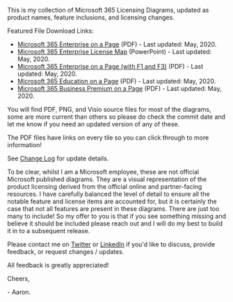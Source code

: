 This is my collection of Microsoft 365 Licensing Diagrams, updated as product names, feature inclusions, and licensing changes.

Featured File Download Links:
* [Microsoft 365 Enterprise on a Page](https://github.com/AaronDinnage/Licensing/raw/master/Microsoft%20365%20Enterprise%20on%20a%20Page.pdf) (PDF) - Last updated: May, 2020.
* [Microsoft 365 Enterprise License Map](https://github.com/AaronDinnage/Licensing/raw/master/Microsoft%20365%20Enterprise%20License%20Map.pptx) (PowerPoint) - Last updated: May, 2020.
* [Microsoft 365 Enterprise on a Page (with F1 and F3)](https://github.com/AaronDinnage/Licensing/raw/master/Microsoft%20365%20Enterprise%20on%20a%20Page%20-%20With%20F1%20and%20F3.pdf) (PDF) - Last updated: May, 2020.
* [Microsoft 365 Education on a Page](https://github.com/AaronDinnage/Licensing/raw/master/Microsoft%20365%20Education%20on%20a%20Page.pdf) (PDF) - Last updated: May, 2020.
* [Microsoft 365 Business Premium on a Page](https://github.com/AaronDinnage/Licensing/raw/master/Microsoft%20365%20Business%20on%20a%20Page.pdf) (PDF) - Last updated: May, 2020.

You will find PDF, PNG, and Visio source files for most of the diagrams, some are more current than others so please do check the commit date and let me know if you need an updated version of any of these.

The PDF files have links on every tile so you can click through to more information!

See [Change Log](https://github.com/AaronDinnage/Licensing/blob/master/Change%20Log.md) for update details.

To be clear, whilst I am a Microsoft employee, these are not official Microsoft published diagrams. They are a visual representation of the product licensing derived from the official online and partner-facing resources. I have carefully balanced the level of detail to ensure all the notable feature and license items are accounted for, but it is certainly the case that not all features are present in these diagrams. There are just too many to include! So my offer to you is that if you see something missing and believe it should be included please reach out and I will do my best to build it in to a subsequent release.

Please contact me on [Twitter](https://twitter.com/AaronDinnage) or [LinkedIn](https://www.linkedin.com/in/aarondinnage/) if you'd like to discuss, provide feedback, or request changes / updates.

All feedback is greatly appreciated!

Cheers,

 \- Aaron.
